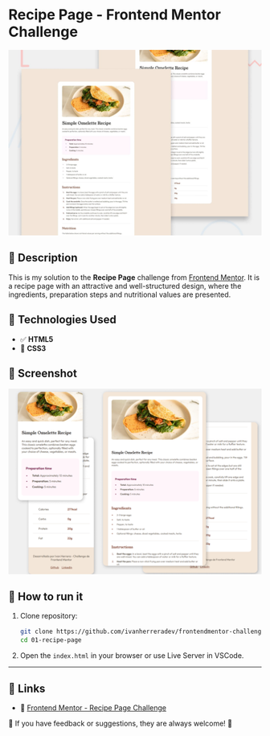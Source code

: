 # Recipe Page - Frontend Mentor Challenge  

![Recipe Page Preview](./assets/images/preview.jpg)  

## 📌 Description 

This is my solution to the **Recipe Page** challenge from [Frontend Mentor](https://www.frontendmentor.io/challenges/recipe-page-KiTsR8QQKm). It is a recipe page with an attractive and well-structured design, where the ingredients, preparation steps and nutritional values are presented.  

## 🚀 Technologies Used

- ✅ **HTML5**
- 🎨 **CSS3**

## 📸 Screenshot

![Recipe Page Screenshot](./assets/images/screenshots/screenshots.png)  

## 📖 How to run it  

1. Clone repository:

   ```bash
   git clone https://github.com/ivanherreradev/frontendmentor-challenges.git
   cd 01-recipe-page
   ```

2. Open the `index.html` in your browser or use Live Server in VSCode.

---

## 🔗 Links  

- 🔹 [Frontend Mentor - Recipe Page Challenge](https://www.frontendmentor.io/challenges/recipe-page-KiTsR8QQKm)  

📩 If you have feedback or suggestions, they are always welcome! 🚀